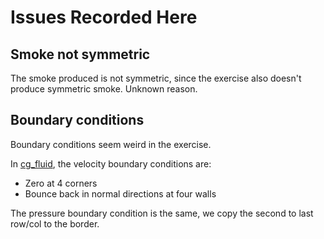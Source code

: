 # Issues Recorded Here

## Smoke not symmetric
The smoke produced is not symmetric, since the exercise also doesn't produce symmetric smoke. Unknown reason. 

## Boundary conditions
Boundary conditions seem weird in the exercise. 

In [cg_fluid](cg_fluid/CG_Fluid.py), the velocity boundary conditions are:
- Zero at 4 corners
- Bounce back in normal directions at four walls

The pressure boundary condition is the same, we copy the second to last row/col to the border. 